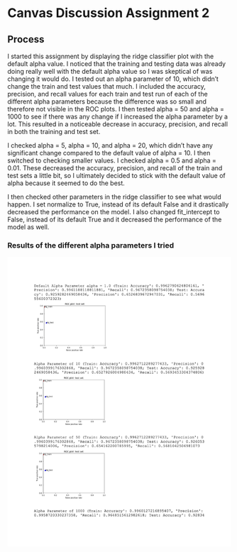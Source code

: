 # Canvas Discussion Assignment 2
## Process

I started this assignment by displaying the ridge classifier plot with the default alpha value. I noticed that the training and testing data was already doing really well with the default alpha value so I was skeptical of was changing it would do. I tested out an alpha parameter of 10, which didn’t change the train and test values that much. I included the accuracy, precision, and recall values for each train and test run of each of the different alpha parameters because the difference was so small and therefore not visible in the ROC plots. I then tested alpha = 50 and alpha = 1000 to see if there was any change if I increased the alpha parameter by a lot. This resulted in a noticeable decrease in accuracy, precision, and recall in both the training and test set.

I checked alpha = 5, alpha = 10, and alpha = 20, which didn’t have any significant change compared to the default value of alpha = 10. I then switched to checking smaller values. I checked alpha = 0.5 and alpha = 0.01. These decreased the accuracy, precision, and recall of the train and test sets a little bit, so I ultimately decided to stick with the default value of alpha because it seemed to do the best.

I then checked other parameters in the ridge classifier to see what would happen. I set normalize to True, instead of its default False and it drastically decreased the performance on the model. I also changed fit_intercept to False, instead of its default True and it decreased the performance of the model as well. 

### Results of the different alpha parameters I tried

![](CanvasAssign2.png)

